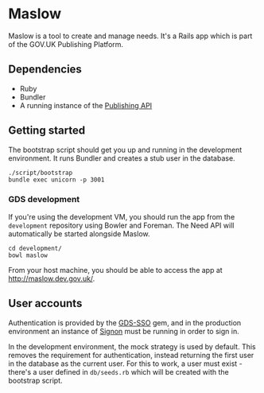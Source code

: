 # Maslow

Maslow is a tool to create and manage needs. It's a Rails app which is
part of the GOV.UK Publishing Platform.

## Dependencies

- Ruby
- Bundler
- A running instance of the [Publishing API](https://github.com/alphagov/publishing-api)

## Getting started

The bootstrap script should get you up and running in the development environment. It runs Bundler and creates a stub user in the database.

    ./script/bootstrap
    bundle exec unicorn -p 3001

### GDS development

If you're using the development VM, you should run the app from the `development` repository using Bowler and Foreman. The Need API will automatically be started alongside Maslow.

    cd development/
    bowl maslow

From your host machine, you should be able to access the app at <http://maslow.dev.gov.uk/>.

## User accounts

Authentication is provided by the [GDS-SSO](https://github.com/alphagov/gds-sso) gem, and in the production environment an instance of [Signon](https://github.com/alphagov/signonotron2) must be running in order to sign in.

In the development environment, the mock strategy is used by default. This removes the requirement for authentication, instead returning the first user in the database as the current user. For this to work, a user must exist - there's a user defined in `db/seeds.rb` which will be created with the bootstrap script.

